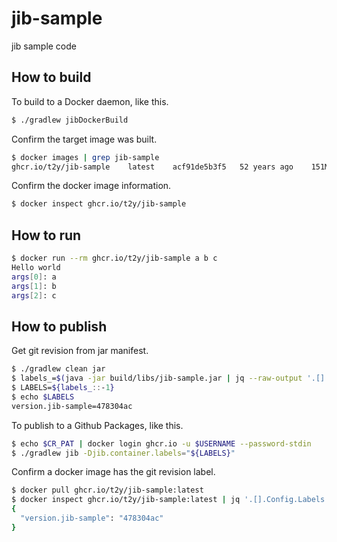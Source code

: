 # jib-sample

jib sample code

## How to build

To build to a Docker daemon, like this.

```bash
$ ./gradlew jibDockerBuild
```

Confirm the target image was built.

```bash
$ docker images | grep jib-sample
ghcr.io/t2y/jib-sample    latest    acf91de5b3f5   52 years ago    151MB
```

Confirm the docker image information.

```bash
$ docker inspect ghcr.io/t2y/jib-sample
```

## How to run

```bash
$ docker run --rm ghcr.io/t2y/jib-sample a b c
Hello world
args[0]: a
args[1]: b
args[2]: c
```

## How to publish

Get git revision from jar manifest.

```bash
$ ./gradlew clean jar
$ labels_=$(java -jar build/libs/jib-sample.jar | jq --raw-output '.[] | "version.\(.artifactId)=\(.revision)"' | tr -s "\n" ",")
$ LABELS=${labels_::-1}
$ echo $LABELS
version.jib-sample=478304ac
```

To publish to a Github Packages, like this.

```bash
$ echo $CR_PAT | docker login ghcr.io -u $USERNAME --password-stdin
$ ./gradlew jib -Djib.container.labels="${LABELS}"
```

Confirm a docker image has the git revision label.

```bash
$ docker pull ghcr.io/t2y/jib-sample:latest
$ docker inspect ghcr.io/t2y/jib-sample:latest | jq '.[].Config.Labels'
{
  "version.jib-sample": "478304ac"
}
```
